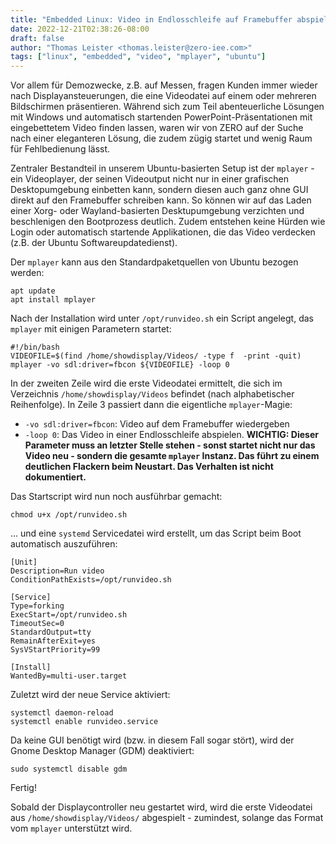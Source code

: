 ```yaml
---
title: "Embedded Linux: Video in Endlosschleife auf Framebuffer abspielen mit mplayer"
date: 2022-12-21T02:38:26-08:00
draft: false
author: "Thomas Leister <thomas.leister@zero-iee.com>"
tags: ["linux", "embedded", "video", "mplayer", "ubuntu"]
---
```


Vor allem für Demozwecke, z.B. auf Messen, fragen Kunden immer wieder nach Displayansteuerungen, die eine Videodatei auf einem oder mehreren Bildschirmen präsentieren. Während sich zum Teil abenteuerliche Lösungen mit Windows und automatisch startenden PowerPoint-Präsentationen mit eingebettetem Video finden lassen, waren wir von ZERO auf der Suche nach einer eleganteren Lösung, die zudem zügig startet und wenig Raum für Fehlbedienung lässt. 

Zentraler Bestandteil in unserem Ubuntu-basierten Setup ist der `mplayer` - ein Videoplayer, der seinen Videoutput nicht nur in einer grafischen Desktopumgebung einbetten kann, sondern diesen auch ganz ohne GUI direkt auf den Framebuffer schreiben kann. So können wir auf das Laden einer Xorg- oder Wayland-basierten Desktupumgebung verzichten und beschlenigen den Bootprozess deutlich. Zudem entstehen keine Hürden wie Login oder automatisch startende Applikationen, die das Video verdecken (z.B. der Ubuntu Softwareupdatedienst). 

Der `mplayer` kann aus den Standardpaketquellen von Ubuntu bezogen werden:

    apt update
    apt install mplayer

Nach der Installation wird unter `/opt/runvideo.sh` ein Script angelegt, das `mplayer` mit einigen Parametern startet:

```
#!/bin/bash
VIDEOFILE=$(find /home/showdisplay/Videos/ -type f  -print -quit)
mplayer -vo sdl:driver=fbcon ${VIDEOFILE} -loop 0
```

In der zweiten Zeile wird die erste Videodatei ermittelt, die sich im Verzeichnis `/home/showdisplay/Videos` befindet (nach alphabetischer Reihenfolge). In Zeile 3 passiert dann die eigentliche `mplayer`-Magie:

* `-vo sdl:driver=fbcon`: Video auf dem Framebuffer wiedergeben
* `-loop 0`: Das Video in einer Endlosschleife abspielen. **WICHTIG: Dieser Parameter muss an letzter Stelle stehen - sonst startet nicht nur das Video neu - sondern die gesamte `mplayer` Instanz. Das führt zu einem deutlichen Flackern beim Neustart. Das Verhalten ist nicht dokumentiert.**

Das Startscript wird nun noch ausführbar gemacht: 

    chmod u+x /opt/runvideo.sh

... und eine `systemd` Servicedatei wird erstellt, um das Script beim Boot automatisch auszuführen:

```
[Unit]
Description=Run video
ConditionPathExists=/opt/runvideo.sh

[Service]
Type=forking
ExecStart=/opt/runvideo.sh
TimeoutSec=0
StandardOutput=tty
RemainAfterExit=yes
SysVStartPriority=99

[Install]
WantedBy=multi-user.target
```

Zuletzt wird der neue Service aktiviert: 

    systemctl daemon-reload
    systemctl enable runvideo.service


Da keine GUI benötigt wird (bzw. in diesem Fall sogar stört), wird der Gnome Desktop Manager (GDM) deaktiviert:

    sudo systemctl disable gdm


Fertig!

Sobald der Displaycontroller neu gestartet wird, wird die erste Videodatei aus `/home/showdisplay/Videos/` abgespielt - zumindest, solange das Format vom `mplayer` unterstützt wird. 


